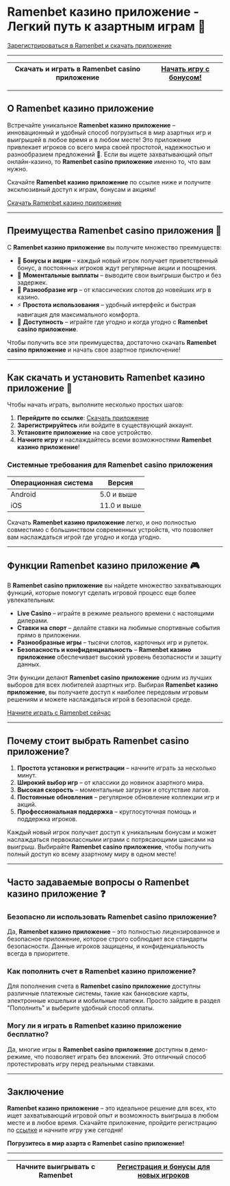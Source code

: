 # Ramenbet казино приложение - Легкий путь к азартным играм 🎰

[Зарегистрироваться в Ramenbet и скачать приложение](https://get.saltyram.com/ru/registration?apkpop=0&partner=p24970p3296034p5526)

---

| Скачать и играть в Ramenbet casino приложение | [Начать игру с бонусом!](https://get.saltyram.com/ru/registration?apkpop=0&partner=p24970p3296034p5526) |
|----------------------------------------------|---------------------------------------------------------------------------------------------------|

---

## О Ramenbet казино приложение

Встречайте уникальное **Ramenbet казино приложение** – инновационный и удобный способ погрузиться в мир азартных игр и выигрышей в любое время и в любом месте! Это приложение привлекает игроков со всего мира своей простотой, надежностью и разнообразием предложений 🎲. Если вы ищете захватывающий опыт онлайн-казино, то **Ramenbet casino приложение** именно то, что вам нужно. 

Скачайте **Ramenbet казино приложение** по ссылке ниже и получите эксклюзивный доступ к играм, бонусам и акциям!

[Скачать Ramenbet казино приложение](https://get.saltyram.com/ru/registration?apkpop=0&partner=p24970p3296034p5526)

---

## Преимущества Ramenbet casino приложения 📱

С **Ramenbet казино приложение** вы получите множество преимуществ:

- 🎁 **Бонусы и акции** – каждый новый игрок получает приветственный бонус, а постоянных игроков ждут регулярные акции и поощрения.
- 💸 **Моментальные выплаты** – выводите свои выигрыши быстро и без задержек.
- 🎲 **Разнообразие игр** – от классических слотов до новейших игр в казино.
- ⚡ **Простота использования** – удобный интерфейс и быстрая навигация для максимального комфорта.
- 📱 **Доступность** – играйте где угодно и когда угодно с **Ramenbet casino приложение**.

Чтобы получить все эти преимущества, достаточно скачать **Ramenbet casino приложение** и начать свое азартное приключение!

---

## Как скачать и установить Ramenbet казино приложение 🚀

Чтобы начать играть, выполните несколько простых шагов:

1. **Перейдите по ссылке**: [Скачать приложение](https://get.saltyram.com/ru/registration?apkpop=0&partner=p24970p3296034p5526)
2. **Зарегистрируйтесь** или войдите в существующий аккаунт.
3. **Установите приложение** на свое устройство.
4. **Начните игру** и наслаждайтесь всеми возможностями **Ramenbet казино приложение**!

### Системные требования для Ramenbet casino приложения

| Операционная система | Версия                |
|----------------------|-----------------------|
| Android              | 5.0 и выше            |
| iOS                  | 11.0 и выше           |

Скачать **Ramenbet казино приложение** легко, и оно полностью совместимо с большинством современных устройств, что позволяет вам наслаждаться игрой где угодно и когда угодно.

---

## Функции Ramenbet казино приложение 🎮

В **Ramenbet casino приложение** вы найдете множество захватывающих функций, которые помогут сделать игровой процесс еще более увлекательным:

- **Live Casino** – играйте в режиме реального времени с настоящими дилерами.
- **Ставки на спорт** – делайте ставки на любимые спортивные события прямо в приложении.
- **Разнообразные игры** – тысячи слотов, карточных игр и рулеток.
- **Безопасность и конфиденциальность** – **Ramenbet казино приложение** обеспечивает высокий уровень безопасности и защиту данных.

Эти функции делают **Ramenbet casino приложение** одним из лучших выборов для всех любителей азартных игр. Выбирая **Ramenbet казино приложение**, вы получаете доступ к наиболее передовым игровым решениям и можете наслаждаться игрой в безопасной среде.

[Начните играть с Ramenbet сейчас](https://get.saltyram.com/ru/registration?apkpop=0&partner=p24970p3296034p5526)

---

## Почему стоит выбрать Ramenbet casino приложение?

1. **Простота установки и регистрации** – начните играть за несколько минут.
2. **Широкий выбор игр** – от классики до новинок азартного мира.
3. **Высокая скорость** – моментальные загрузки и отсутствие лагов.
4. **Постоянные обновления** – регулярное обновление коллекции игр и акций.
5. **Профессиональная поддержка** – круглосуточная помощь и поддержка игроков.

Каждый новый игрок получает доступ к уникальным бонусам и может наслаждаться первоклассными играми с потрясающими шансами на выигрыш. Выбирайте **Ramenbet casino приложение**, чтобы получить полный доступ ко всему азартному миру в одном месте!

---

## Часто задаваемые вопросы о Ramenbet казино приложение ❓

### Безопасно ли использовать Ramenbet casino приложение?

Да, **Ramenbet казино приложение** – это полностью лицензированное и безопасное приложение, которое строго соблюдает все стандарты безопасности. Данные игроков защищены, и конфиденциальность всегда в приоритете.

### Как пополнить счет в Ramenbet казино приложение?

Для пополнения счета в **Ramenbet casino приложение** доступны различные платежные системы, такие как банковские карты, электронные кошельки и мобильные платежи. Просто зайдите в раздел "Пополнить" и выберите удобный способ оплаты.

### Могу ли я играть в Ramenbet казино приложение бесплатно?

Да, многие игры в **Ramenbet casino приложение** доступны в демо-режиме, что позволяет играть без вложений. Это отличный способ протестировать игру перед реальными ставками.

---

## Заключение

**Ramenbet казино приложение** – это идеальное решение для всех, кто ищет захватывающий игровой опыт и возможность выигрыша в любом месте и в любое время. Скачайте приложение, пройдите регистрацию по [ссылке](https://get.saltyram.com/ru/registration?apkpop=0&partner=p24970p3296034p5526) и начните игру уже сегодня!

**Погрузитесь в мир азарта с Ramenbet casino приложение!**

---

| Начните выигрывать с Ramenbet | [Регистрация и бонусы для новых игроков](https://get.saltyram.com/ru/registration?apkpop=0&partner=p24970p3296034p5526) |
|-------------------------------|---------------------------------------------------------------------------------------------------------------|


